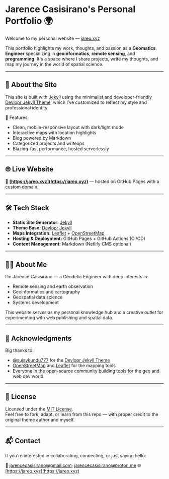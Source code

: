 # Jarence Casisirano's Personal Portfolio 🌍

Welcome to my personal website — [jareo.xyz](https://jareo.xyz/)

This portfolio highlights my work, thoughts, and passion as a **Geomatics Engineer** specializing in **geoinformatics**, **remote sensing**, and **programming**. It's a space where I share projects, write my thoughts, and map my journey in the world of spatial science.

---

## 🚀 About the Site

This site is built with [Jekyll](https://jekyllrb.com/) using the minimalist and developer-friendly [Devlopr Jekyll Theme](https://github.com/sujaykundu777/devlopr-jekyll), which I’ve customized to reflect my style and professional identity.

🔧 Features:
- Clean, mobile-responsive layout with dark/light mode
- Interactive maps with location highlights
- Blog powered by Markdown
- Categorized projects and writeups
- Blazing-fast performance, hosted serverlessly

---

## 🌐 Live Website

🔗 **[https://jareo.xyz](https://jareo.xyz)** — hosted on GitHub Pages with a custom domain.

---

## 🛠 Tech Stack

- **Static Site Generator:** [Jekyll](https://jekyllrb.com)
- **Theme Base:** [Devlopr Jekyll](https://github.com/sujaykundu777/devlopr-jekyll)
- **Maps Integration:** [Leaflet](https://leafletjs.com/) + [OpenStreetMap](https://www.openstreetmap.org)
- **Hosting & Deployment:** GitHub Pages + GitHub Actions (CI/CD)
- **Content Management:** Markdown (Netlify CMS optional)

---

## 🧑‍🎓 About Me

I’m Jarence Casisirano — a Geodetic Engineer with deep interests in:

- Remote sensing and earth observation
- Geoinformatics and cartography
- Geospatial data science
- Systems development

This website serves as my personal knowledge hub and a creative outlet for experimenting with web publishing and spatial data.

---

## 🙌 Acknowledgments

Big thanks to:

- [@sujaykundu777](https://github.com/sujaykundu777) for the [Devlopr Jekyll Theme](https://github.com/sujaykundu777/devlopr-jekyll)
- [OpenStreetMap](https://www.openstreetmap.org/) and [Leaflet](https://leafletjs.com/) for the mapping tools
- Everyone in the open-source community building tools for the geo and web dev world

---

## 📄 License

Licensed under the [MIT License](https://opensource.org/licenses/MIT).  
Feel free to fork, adapt, or learn from this repo — with proper credit to the original theme author and myself.

---

## 📬 Contact

If you're interested in collaborating, connecting, or just saying hello:

📧 jarencecasisirano@gmail.com; jarencecasisirano@proton.me
🌐 [https://jareo.xyz](https://jareo.xyz)

